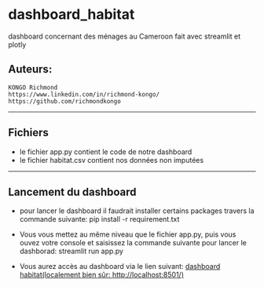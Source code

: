 # dashboard_habitat
dashboard concernant des ménages au Cameroon fait avec streamlit et plotly

## Auteurs:
	KONGO Richmond
	https://www.linkedin.com/in/richmond-kongo/
	https://github.com/richmondkongo
-----------------------------------------------------------------------------------------------------------------------------------------------------------------

## Fichiers

- le fichier app.py contient le code de notre dashboard
- le fichier habitat.csv contient nos données non imputées

-----------------------------------------------------------------------------------------------------------------------------------------------------------------

## Lancement du dashboard

- pour lancer le dashboard il faudrait installer certains packages travers la commande suivante:
	pip install -r requirement.txt

- Vous vous mettez au même niveau que le fichier app.py, puis vous ouvez votre console et saisissez la commande suivante pour lancer le dashborad:
	streamlit run app.py
- Vous aurez accès au dashboard via le lien suivant: [dashboard habitat(localement bien sûr: http://localhost:8501/)](http://localhost:8501/)